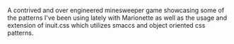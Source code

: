 A contrived and over engineered minesweeper game showcasing some of the patterns I've been using lately with Marionette as well as the usage and extension of inuit.css which utilizes smaccs and object oriented css patterns.